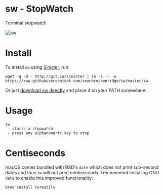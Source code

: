 # sw - <b>S</b>top<b>W</b>atch
Terminal stopwatch

![sw](https://user-images.githubusercontent.com/3503322/27557638-8a488c40-5a77-11e7-804b-3aff10df6365.gif)

# Install

To install `sw` using [Sinister](https://github.com/jamesqo/sinister), run

    wget -q -O - http://git.io/sinister | sh -s -- -u https://raw.githubusercontent.com/seanbreckenridge/sw/master/sw

Or just [download sw directly](https://raw.githubusercontent.com/seanbreckenridge/sw/master/sw) and place it on your PATH somewhere.

# Usage

    sw
     - starts a stopwatch
     - press any alphanumeric key to stop

# Centiseconds

macOS comes bundled with BSD's `date` which does not print sub-second dates and thus `sw` will not print centiseconds. I recommend installing GNU `date` to enable this improved functionality:

    brew install coreutils
